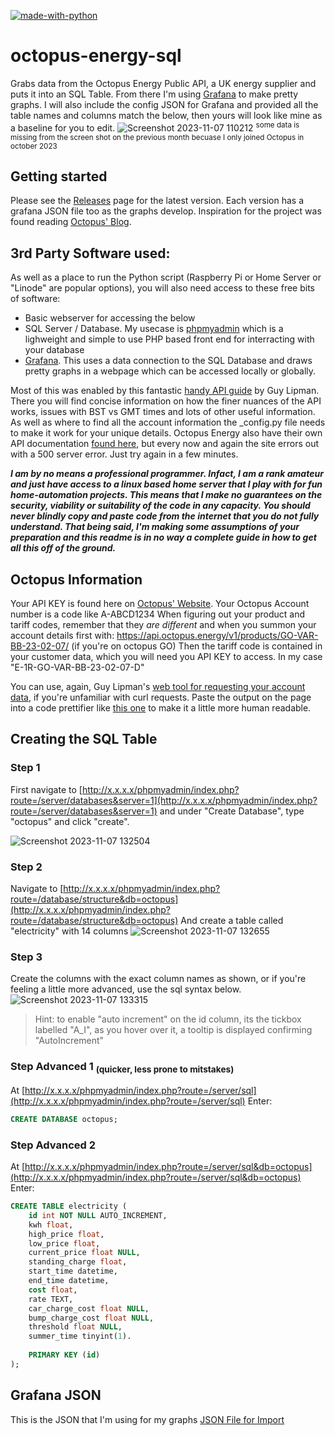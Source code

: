 
[![made-with-python](https://img.shields.io/badge/Made%20with-Python-1f425f.svg)](https://www.python.org/)
# octopus-energy-sql
Grabs data from the Octopus Energy Public API, a UK energy supplier and puts it into an SQL Table.
From there I'm using [Grafana](https://grafana.com/docs/grafana/latest/setup-grafana/installation/) to make pretty graphs. I will also include the config JSON for Grafana and provided all the table names and columns match the below, then yours will look like mine as a baseline for you to edit.
![Screenshot 2023-11-07 110212](https://github.com/milkandbourbons/octopus-energy-sql/assets/47081499/0f17c430-3cb8-4cbe-92a3-f225267fe566)
<sup>some data is missing from the screen shot on the previous month becuase I only joined Octopus in october 2023</sup>
## Getting started
Please see the [Releases](https://github.com/milkandbourbons/octopus-energy-sql/releases) page for the latest version. Each version has a grafana JSON file too as the graphs develop.
Inspiration for the project was found reading [Octopus' Blog](https://octopus.energy/blog/agile-smart-home-diy/).

## 3rd Party Software used:
As well as a place to run the Python script (Raspberry Pi or Home Server or "Linode" are popular options), you will also need access to these free bits of software:
- Basic webserver for accessing the below
- SQL Server / Database. My usecase is [phpmyadmin](https://www.phpmyadmin.net/) which is a lighweight and simple to use PHP based front end for interracting with your database
- [Grafana](https://grafana.com/grafana/). This uses a data connection to the SQL Database and draws pretty graphs in a webpage which can be accessed locally or globally. 

Most of this was enabled by this fantastic [handy API guide](https://www.guylipman.com/octopus/api_guide.html) by Guy Lipman.
There you will find concise information on how the finer nuances of the API works, issues with BST vs GMT times and lots of other useful information. 
As well as where to find all the account information the _config.py file needs to make it work for your unique details.
Octopus Energy also have their own API documentation [found here](https://developer.octopus.energy/docs/api/), but every now and again the site errors out with a 500 server error. Just try again in a few minutes.

***I am by no means a professional programmer. Infact, I am a rank amateur and just have access to a linux based home server that I play with for fun home-automation projects.
This means that I make no guarantees on the security, viability or suitability of the code in any capacity. You should never blindly copy and paste code from the internet that you do not fully understand.
That being said, I'm making some assumptions of your preparation and this readme is in no way a complete guide in how to get all this off of the ground.***

## Octopus Information
Your API KEY is found here on [Octopus' Website](https://octopus.energy/dashboard/new/accounts/personal-details/api-access).
Your Octopus Account number is a code like A-ABCD1234
When figuring out your product and tariff codes, remember that they _are different_ and when you summon your account details first with:
https://api.octopus.energy/v1/products/GO-VAR-BB-23-02-07/ (if you're on octopus GO)
Then the tariff code is contained in your customer data, which you will need you API KEY to access.
In my case "E-1R-GO-VAR-BB-23-02-07-D"

You can use, again, Guy Lipman's [web tool for requesting your account data](https://www.guylipman.com/octopus/generic.html), if you're unfamiliar with curl requests. 
Paste the output on the page into a code prettifier like [this one](https://jsonbeautifier.org/) to make it a little more human readable.

## Creating the SQL Table
### Step 1
First navigate to [http://x.x.x.x/phpmyadmin/index.php?route=/server/databases&server=1](http://x.x.x.x/phpmyadmin/index.php?route=/server/databases&server=1)
and under "Create Database", type "octopus" and click "create".

![Screenshot 2023-11-07 132504](https://github.com/milkandbourbons/octopus-energy-sql/assets/47081499/1f81e26c-6854-44e1-acda-fc1eda45c2aa)

### Step 2
Navigate to [http://x.x.x.x/phpmyadmin/index.php?route=/database/structure&db=octopus](http://x.x.x.x/phpmyadmin/index.php?route=/database/structure&db=octopus)
And create a table called "electricity" with 14 columns
![Screenshot 2023-11-07 132655](https://github.com/milkandbourbons/octopus-energy-sql/assets/47081499/2f515d1f-9935-4de9-ac6b-442278da7e9b)


### Step 3
Create the columns with the exact column names as shown, or if you're feeling a little more advanced, use the sql syntax below.
![Screenshot 2023-11-07 133315](https://github.com/milkandbourbons/octopus-energy-sql/assets/47081499/9a8fc1aa-9233-47df-be29-270aff1cb881)
>Hint:
>to enable "auto increment" on the id column, its the tickbox labelled "A_I", as you hover over it, a tooltip is displayed confirming "AutoIncrement"

### Step Advanced 1 <sub>(quicker, less prone to mitstakes)</sub>
At [http://x.x.x.x/phpmyadmin/index.php?route=/server/sql](http://x.x.x.x/phpmyadmin/index.php?route=/server/sql)
Enter:
``` sql
CREATE DATABASE octopus;
```
### Step Advanced 2
At [http://x.x.x.x/phpmyadmin/index.php?route=/server/sql&db=octopus](http://x.x.x.x/phpmyadmin/index.php?route=/server/sql&db=octopus)
Enter:
``` sql
CREATE TABLE electricity (
    id int NOT NULL AUTO_INCREMENT,
    kwh float,
    high_price float,
    low_price float,
    current_price float NULL,
    standing_charge float,
    start_time datetime,
    end_time datetime,
    cost float,
    rate TEXT,
    car_charge_cost float NULL,
    bump_charge_cost float NULL,
    threshold float NULL,
    summer_time tinyint(1).
    
    PRIMARY KEY (id)
);
```
## Grafana JSON
This is the JSON that I'm using for my graphs
[JSON File for Import](https://github.com/milkandbourbons/octopus-energy-sql/blob/main/grafana_graphs.json)

